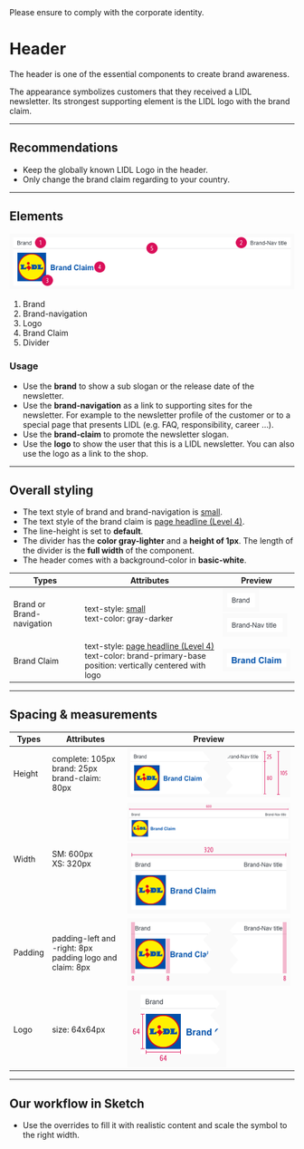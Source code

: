 <AlertInfo alertHeadline="Modifiable">
Please ensure to comply with the corporate identity.
</AlertInfo>

# Header

The header is one of the essential components to create brand awareness.

The appearance symbolizes customers that they received a LIDL newsletter. Its strongest supporting element is the LIDL logo with the brand claim.

---

## Recommendations

- Keep the globally known LIDL Logo in the header.
- Only change the brand claim regarding to your country.

---

## Elements

![Complete: SM+XS](assets/complete/SM@1x.png)

1. Brand
2. Brand-navigation
3. Logo
4. Brand Claim
5. Divider

### Usage

- Use the **brand** to show a sub slogan or the release date of the newsletter.
- Use the **brand-navigation** as a link to supporting sites for the newsletter. For example to the newsletter profile of the customer or to a special page that presents LIDL (e.g. FAQ, responsibility, career …).
- Use the **brand-claim** to promote the newsletter slogan.
- Use the **logo** to show the user that this is a LIDL newsletter. You can also use the logo as a link to the shop.

---

## Overall styling

- The text style of brand and brand-navigation is [small](../../General/Typography/Typography.md#small).
- The text style of the brand claim is [page headline (Level 4)](../../General/Typography/Typography.md#page-headlines).
- The line-height is set to **default**.
- The divider has the **color gray-lighter** and a **height of 1px**. The length of the divider is the **full width** of the component.
- The header comes with a background-color in **basic-white**.

| Types | Attributes | Preview |
|---|---|---|
| Brand or <br> Brand-navigation | text-style: [small](../../General/Typography/Typography.md#small) <br> text-color: gray-darker | ![Brand](assets/item/brand@1x.png) <br> ![Brand-nav](assets/item/brand-navigation@1x.png)|
| Brand Claim | text-style: [page headline (Level 4)](../../General/Typography/Typography.md#page-headlines) <br> text-color: brand-primary-base <br> position: vertically centered with logo | ![Brand-claim](assets/item/brand-claim@1x.png) |

---

## Spacing & measurements

| Types | Attributes | Preview |
|---|---|---|
| Height | complete: 105px <br> brand: 25px <br> brand-claim: 80px | ![Height](assets/measurements/XS/height@1x.png) |
| Width | SM: 600px <br> XS: 320px| ![Width SM](assets/measurements/SM/width@1x.png) <br> ![Width XS](assets/measurements/XS/width@1x.png) |
| Padding | padding-left and -right: 8px <br> padding logo and claim: 8px | ![Padding](assets/measurements/padding@1x.png) |
| Logo | size: 64x64px | ![Logo-size](assets/measurements/logo-size@1x.png) |

---

## Our workflow in Sketch

- Use the overrides to fill it with realistic content and scale the symbol to the right width.
